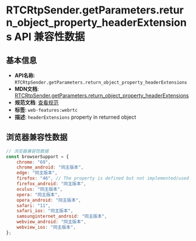 # RTCRtpSender.getParameters.return_object_property_headerExtensions API 兼容性数据

## 基本信息

- **API名称**: `RTCRtpSender.getParameters.return_object_property_headerExtensions`
- **MDN文档**: [RTCRtpSender.getParameters.return_object_property_headerExtensions](https://developer.mozilla.org/docs/Web/API/RTCRtpSender/getParameters#headerextensions)
- **规范文档**: [查看规范](https://w3c.github.io/webrtc-pc/#dom-rtcrtpparameters-headerextensions)
- **标签**: `web-features:webrtc`
- **描述**: `headerExtensions` property in returned object

## 浏览器兼容性数据

```javascript
// 浏览器兼容性数据
const browserSupport = {
    chrome: "69",
    chrome_android: "同主版本",
    edge: "同主版本",
    firefox: "46", // The property is defined but not implemented/used.,
    firefox_android: "同主版本",
    oculus: "同主版本",
    opera: "同主版本",
    opera_android: "同主版本",
    safari: "11",
    safari_ios: "同主版本",
    samsunginternet_android: "同主版本",
    webview_android: "同主版本",
    webview_ios: "同主版本",
};

```

